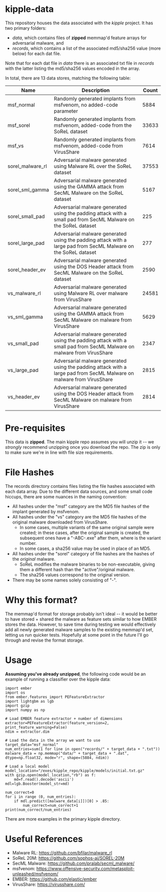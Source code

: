 # kipple-data
This repository houses the data associated with the _kipple_ project. It has two primary folders:

* _data_, which contains files of **zipped** memmap'd feature arrays for adversarial malware, and
* _records_, which contains a list of the associated md5/sha256 value (more below) for each dat file.

Note that for each dat file in _data_ there is an associated txt file in _records_ with the latter listing the md5/sha256 values encoded in the array.

In total, there are 13 data stores, matching the following table:

| Name      | Description | Count|
| ------------| ------------| ------------|
| msf_normal      | Randomly generated implants from msfvenom, no added-code parameter       | 5884|
| msf_sorel      | Randomly generated implants from msfvenom, added-code from the SoReL dataset       | 33633|
| msf_vs      | Randomly generated implants from msfvenom, added-code from VirusShare       | 7614|
| sorel_malware_rl | Adversarial malware generated using Malware RL over the SoReL dataset | 37553 |
| sorel_sml_gamma | Adversarial malware generated using the GAMMA attack from SecML Malware on the SoReL dataset | 5167|
| sorel_small_pad | Adversarial malware generated using the padding attack with a small pad from SecML Malware on the SoReL dataset | 225|
| sorel_large_pad | Adversarial malware generated using the padding attack with a large pad from SecML Malware on the SoReL dataset | 277|
| sorel_header_ev | Adversarial malware generated using the DOS Header attack from SecML Malware on the SoReL dataset | 2590 |
| vs_malware_rl | Adversarial malware generated using Malware RL over malware from VirusShare | 24581 |
| vs_sml_gamma | Adversarial malware generated using the GAMMA attack from SecML Malware on malware from VirusShare | 5629|
| vs_small_pad | Adversarial malware generated using the padding attack with a small pad from SecML Malware on malware from VirusShare | 2347|
| vs_large_pad | Adversarial malware generated using the padding attack with a large pad from SecML Malware on malware from VirusShare | 2815|
| vs_header_ev | Adversarial malware generated using the DOS Header attack from SecML Malware on malware from VirusShare | 2814 |

# Pre-requisites #
This data is **zipped**. The main kipple repo assumes you will unzip it -- we _strongly_ recommend unzipping once you download the repo. The zip is only to make sure we're in line with file size requirements.

# File Hashes #
The records directory contains files listing the file hashes associated with each data array. Due to the different data sources, and some small code hiccups, there are some nuances in the naming convention:

* All hashes under the "msf" category are the MD5 file hashes of the implant generated by msfvenom.
* All hashes under the "vs" category are the MD5 file hashes of the original malware downloaded from VirusShare. 
    * In some cases, multiple variants of the same original sample were created; in these cases, after the original sample is created, the subsequent ones have a "-ABC-<X>.exe" after them, where <X> is the variant number. 
    * In some cases, a sha256 value may be used in place of an MD5.
* All hashes under the "sorel" category of file hashes are the hashes of the _original_ malware.
    * SoReL modifies the malware binaries to be non-executable, giving them a different hash than the "active"/original malware.
    * The sha256 values correspond to the original version.
* There may be some names solely consisting of "-<X>".
  
# Why this format? #
   The memmap'd format for storage probably isn't ideal -- it would be better to have stored + shared the malware as feature sets similar to how EMBER stores the data. However, to save time during testing we would effectively add all newly generated malware samples to the existing memmap'd set, letting us run quicker tests. Hopefully at some point in the future I'll go through and revise the format storage.
   
# Usage #
**Assuming you've already unzipped**, the following code would be an example of running a classifier over the kipple data:
```
import ember
import os
from ember.features import PEFeatureExtractor
import lightgbm as lgb
import gzip
import numpy as np

# Load EMBER feature extractor + number of dimensions
extractor=PEFeatureExtractor(feature_version=2, print_feature_warning=False)
ndim = extractor.dim

# Load the data in the array we want to use
target_data="msf_normal"
num_entries=sum(1 for line in open("records/" + target_data + ".txt"))
malware_data = np.memmap("data/" + target_data + ".dat", dtype=np.float32, mode="r", shape=(5884, ndim))

# Load a local model
model_location="/exes/kipple_repo/kipple/models/initial.txt.gz"
with gzip.open(model_location,"rb") as f:
    md=f.read().decode('ascii')
mdl=lgb.Booster(model_str=md)

num_correct=0
for i in range (0, num_entries):
    if mdl.predict([malware_data[i]])[0] > .85:
        num_correct=num_correct+1
print(num_correct/num_entries)

```
There are more examples in the primary kipple directory.

# Useful References #
* Malware RL: https://github.com/bfilar/malware_rl
* SoReL 20M: https://github.com/sophos-ai/SOREL-20M
* SecML Malware: https://github.com/pralab/secml_malware/
* msfvenom: https://www.offensive-security.com/metasploit-unleashed/msfvenom/
* EMBER: https://github.com/elastic/ember
* VirusShare: https://virusshare.com/
